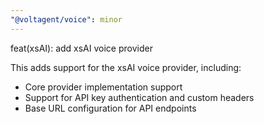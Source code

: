 ```yaml
---
"@voltagent/voice": minor
---
```


feat(xsAI): add xsAI voice provider

This adds support for the xsAI voice provider, including:

- Core provider implementation support
- Support for API key authentication and custom headers
- Base URL configuration for API endpoints
